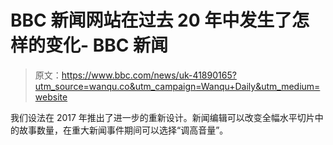# BBC 新闻网站在过去 20 年中发生了怎样的变化- BBC 新闻

> 原文：<https://www.bbc.com/news/uk-41890165?utm_source=wanqu.co&utm_campaign=Wanqu+Daily&utm_medium=website>

我们设法在 2017 年推出了进一步的重新设计。新闻编辑可以改变全幅水平切片中的故事数量，在重大新闻事件期间可以选择“调高音量”。